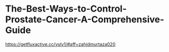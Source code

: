 # The-Best-Ways-to-Control-Prostate-Cancer-A-Comprehensive-Guide
https://getfluxactive.cc/vslv1/#aff=zahidmurtaza020
